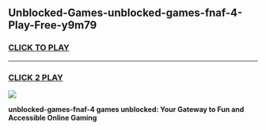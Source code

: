 
## Unblocked-Games-unblocked-games-fnaf-4-Play-Free-y9m79
<h3>
<a href="https://premium76.site?title=unblocked-games-fnaf-4&ref=15A">CLICK TO PLAY</a></h3>
<hr>

<h3>
<a href="https://premium76.site?title=unblocked-games-fnaf-4&ref=15A">CLICK 2 PLAY</a>
  
</h3>

<a href="https://premium76.site?title=unblocked-games-fnaf-4&ref=15A"><img src="https://clearcache.store/games.png"></a>


**unblocked-games-fnaf-4 games unblocked: Your Gateway to Fun and Accessible Online Gaming**
